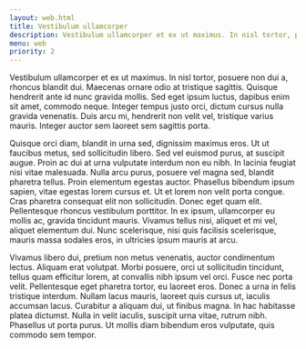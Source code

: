 ```yaml
---
layout: web.html
title: Vestibulum ullamcorper
description: Vestibulum ullamcorper et ex ut maximus. In nisl tortor, posuere non dui a, rhoncus blandit dui.
menu: web
priority: 2
---
```


Vestibulum ullamcorper et ex ut maximus. In nisl tortor, posuere non dui a, rhoncus blandit dui. Maecenas ornare odio at tristique sagittis. Quisque hendrerit ante id nunc gravida mollis. Sed eget ipsum luctus, dapibus enim sit amet, commodo neque. Integer tempus justo orci, dictum cursus nulla gravida venenatis. Duis arcu mi, hendrerit non velit vel, tristique varius mauris. Integer auctor sem laoreet sem sagittis porta.

Quisque orci diam, blandit in urna sed, dignissim maximus eros. Ut ut faucibus metus, sed sollicitudin libero. Sed vel euismod purus, at suscipit augue. Proin ac dui at urna vulputate interdum non eu nibh. In lacinia feugiat nisi vitae malesuada. Nulla arcu purus, posuere vel magna sed, blandit pharetra tellus. Proin elementum egestas auctor. Phasellus bibendum ipsum sapien, vitae egestas lorem cursus et. Ut et lorem non velit porta congue. Cras pharetra consequat elit non sollicitudin. Donec eget quam elit. Pellentesque rhoncus vestibulum porttitor. In ex ipsum, ullamcorper eu mollis ac, gravida tincidunt mauris. Vivamus tellus nisi, aliquet et mi vel, aliquet elementum dui. Nunc scelerisque, nisi quis facilisis scelerisque, mauris massa sodales eros, in ultricies ipsum mauris at arcu.

Vivamus libero dui, pretium non metus venenatis, auctor condimentum lectus. Aliquam erat volutpat. Morbi posuere, orci ut sollicitudin tincidunt, tellus quam efficitur lorem, at convallis nibh ipsum vel orci. Fusce nec porta velit. Pellentesque eget pharetra tortor, eu laoreet eros. Donec a urna in felis tristique interdum. Nullam lacus mauris, laoreet quis cursus ut, iaculis accumsan lacus. Curabitur a aliquam dui, ut finibus magna. In hac habitasse platea dictumst. Nulla in velit iaculis, suscipit urna vitae, rutrum nibh. Phasellus ut porta purus. Ut mollis diam bibendum eros vulputate, quis commodo sem tempor.
